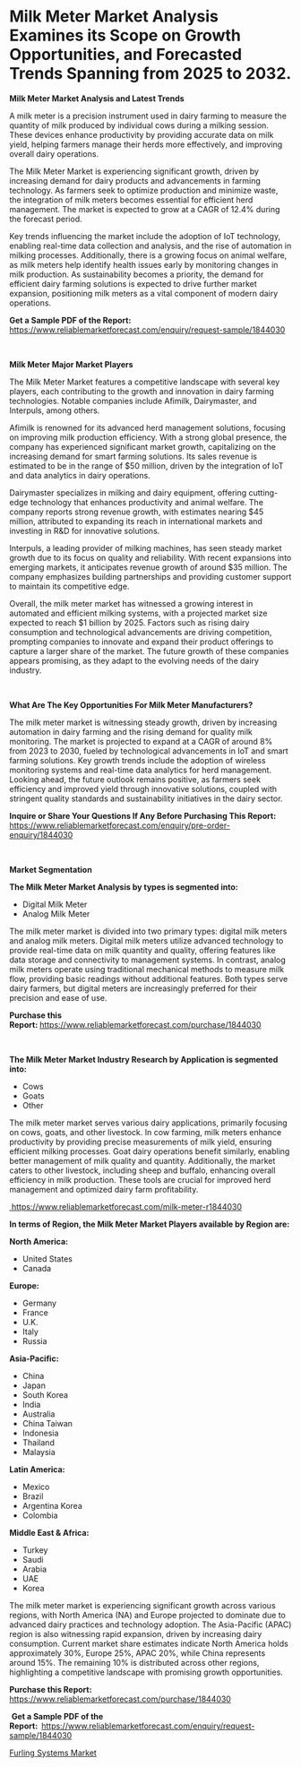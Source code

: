 <p><h1>Milk Meter Market Analysis Examines its Scope on Growth Opportunities, and Forecasted Trends Spanning from 2025 to 2032.</h1></p><p><strong>Milk Meter Market Analysis and Latest Trends</strong></p>
<p><p>A milk meter is a precision instrument used in dairy farming to measure the quantity of milk produced by individual cows during a milking session. These devices enhance productivity by providing accurate data on milk yield, helping farmers manage their herds more effectively, and improving overall dairy operations.</p><p>The Milk Meter Market is experiencing significant growth, driven by increasing demand for dairy products and advancements in farming technology. As farmers seek to optimize production and minimize waste, the integration of milk meters becomes essential for efficient herd management. The market is expected to grow at a CAGR of 12.4% during the forecast period. </p><p>Key trends influencing the market include the adoption of IoT technology, enabling real-time data collection and analysis, and the rise of automation in milking processes. Additionally, there is a growing focus on animal welfare, as milk meters help identify health issues early by monitoring changes in milk production. As sustainability becomes a priority, the demand for efficient dairy farming solutions is expected to drive further market expansion, positioning milk meters as a vital component of modern dairy operations.</p></p>
<p><strong>Get a Sample PDF of the Report:&nbsp;</strong> <a href="https://www.reliablemarketforecast.com/enquiry/request-sample/1844030?utm_campaign=3512&utm_medium=2&utm_source=Github&utm_content=ia&utm_term=09042025&utm_id=milk-meter">https://www.reliablemarketforecast.com/enquiry/request-sample/1844030</a></p>
<p>&nbsp;</p>
<p><strong>Milk Meter Major Market Players</strong></p>
<p><p>The Milk Meter Market features a competitive landscape with several key players, each contributing to the growth and innovation in dairy farming technologies. Notable companies include Afimilk, Dairymaster, and Interpuls, among others. </p><p>Afimilk is renowned for its advanced herd management solutions, focusing on improving milk production efficiency. With a strong global presence, the company has experienced significant market growth, capitalizing on the increasing demand for smart farming solutions. Its sales revenue is estimated to be in the range of $50 million, driven by the integration of IoT and data analytics in dairy operations.</p><p>Dairymaster specializes in milking and dairy equipment, offering cutting-edge technology that enhances productivity and animal welfare. The company reports strong revenue growth, with estimates nearing $45 million, attributed to expanding its reach in international markets and investing in R&D for innovative solutions.</p><p>Interpuls, a leading provider of milking machines, has seen steady market growth due to its focus on quality and reliability. With recent expansions into emerging markets, it anticipates revenue growth of around $35 million. The company emphasizes building partnerships and providing customer support to maintain its competitive edge.</p><p>Overall, the milk meter market has witnessed a growing interest in automated and efficient milking systems, with a projected market size expected to reach $1 billion by 2025. Factors such as rising dairy consumption and technological advancements are driving competition, prompting companies to innovate and expand their product offerings to capture a larger share of the market. The future growth of these companies appears promising, as they adapt to the evolving needs of the dairy industry.</p></p>
<p>&nbsp;</p>
<p><strong>What Are The Key Opportunities For Milk Meter Manufacturers?</strong></p>
<p><p>The milk meter market is witnessing steady growth, driven by increasing automation in dairy farming and the rising demand for quality milk monitoring. The market is projected to expand at a CAGR of around 8% from 2023 to 2030, fueled by technological advancements in IoT and smart farming solutions. Key growth trends include the adoption of wireless monitoring systems and real-time data analytics for herd management. Looking ahead, the future outlook remains positive, as farmers seek efficiency and improved yield through innovative solutions, coupled with stringent quality standards and sustainability initiatives in the dairy sector.</p></p>
<p><strong>Inquire or Share Your Questions If Any Before Purchasing This Report:</strong> <a href="https://www.reliablemarketforecast.com/enquiry/pre-order-enquiry/1844030?utm_campaign=3512&utm_medium=2&utm_source=Github&utm_content=ia&utm_term=09042025&utm_id=milk-meter">https://www.reliablemarketforecast.com/enquiry/pre-order-enquiry/1844030</a></p>
<p>&nbsp;</p>
<p><strong>Market Segmentation</strong></p>
<p><strong>The Milk Meter Market Analysis by types is segmented into:</strong></p>
<p><ul><li>Digital Milk Meter</li><li>Analog Milk Meter</li></ul></p>
<p><p>The milk meter market is divided into two primary types: digital milk meters and analog milk meters. Digital milk meters utilize advanced technology to provide real-time data on milk quantity and quality, offering features like data storage and connectivity to management systems. In contrast, analog milk meters operate using traditional mechanical methods to measure milk flow, providing basic readings without additional features. Both types serve dairy farmers, but digital meters are increasingly preferred for their precision and ease of use.</p></p>
<p><strong>Purchase this Report:&nbsp;</strong><a href="https://www.reliablemarketforecast.com/purchase/1844030?utm_campaign=3512&utm_medium=2&utm_source=Github&utm_content=ia&utm_term=09042025&utm_id=milk-meter">https://www.reliablemarketforecast.com/purchase/1844030</a></p>
<p>&nbsp;</p>
<p><strong>The Milk Meter Market Industry Research by Application is segmented into:</strong></p>
<p><ul><li>Cows</li><li>Goats</li><li>Other</li></ul></p>
<p><p>The milk meter market serves various dairy applications, primarily focusing on cows, goats, and other livestock. In cow farming, milk meters enhance productivity by providing precise measurements of milk yield, ensuring efficient milking processes. Goat dairy operations benefit similarly, enabling better management of milk quality and quantity. Additionally, the market caters to other livestock, including sheep and buffalo, enhancing overall efficiency in milk production. These tools are crucial for improved herd management and optimized dairy farm profitability.</p></p>
<p><a href="https://www.reliablemarketforecast.com/milk-meter-r1844030?utm_campaign=3512&utm_medium=2&utm_source=Github&utm_content=ia&utm_term=09042025&utm_id=milk-meter">&nbsp;https://www.reliablemarketforecast.com/milk-meter-r1844030</a></p>
<p><strong>In terms of Region, the Milk Meter Market Players available by Region are:</strong></p>
<p>
    <p> <strong> North America: </strong>
        <ul>
            <li>United States</li>
            <li>Canada</li>
        </ul>
        </p> 
    <p> <strong> Europe: </strong>
        <ul>
            <li>Germany</li>
            <li>France</li>
            <li>U.K.</li>
            <li>Italy</li>
            <li>Russia</li>
        </ul>
        </p> 
    <p> <strong> Asia-Pacific: </strong>
        <ul>
            <li>China</li>
            <li>Japan</li>
            <li>South Korea</li>
            <li>India</li>
            <li>Australia</li>
            <li>China Taiwan</li>
            <li>Indonesia</li>
            <li>Thailand</li>
            <li>Malaysia</li>
        </ul>
        </p> 
    <p> <strong> Latin America: </strong>
        <ul>
            <li>Mexico</li>
            <li>Brazil</li>
            <li>Argentina Korea</li>
            <li>Colombia</li>
        </ul>
        </p> 
    <p> <strong> Middle East & Africa: </strong>
        <ul>
            <li>Turkey</li>
            <li>Saudi</li>
            <li>Arabia</li>
            <li>UAE</li>
            <li>Korea</li>
        </ul>
    </p>
    </p>
<p><p>The milk meter market is experiencing significant growth across various regions, with North America (NA) and Europe projected to dominate due to advanced dairy practices and technology adoption. The Asia-Pacific (APAC) region is also witnessing rapid expansion, driven by increasing dairy consumption. Current market share estimates indicate North America holds approximately 30%, Europe 25%, APAC 20%, while China represents around 15%. The remaining 10% is distributed across other regions, highlighting a competitive landscape with promising growth opportunities.</p></p>
<p><strong>Purchase this Report: </strong><a href="https://www.reliablemarketforecast.com/purchase/1844030?utm_campaign=3512&utm_medium=2&utm_source=Github&utm_content=ia&utm_term=09042025&utm_id=milk-meter">https://www.reliablemarketforecast.com/purchase/1844030</a></p>
<p>&nbsp;<strong>Get a Sample PDF of the Report:&nbsp;&nbsp;</strong><a href="https://www.reliablemarketforecast.com/enquiry/request-sample/1844030?utm_campaign=3512&utm_medium=2&utm_source=Github&utm_content=ia&utm_term=09042025&utm_id=milk-meter">https://www.reliablemarketforecast.com/enquiry/request-sample/1844030</a></p>
<p><strong></strong></p>
<p><p><a href="https://github.com/haimamuirev8/Market-Research-Report-List-1/blob/main/furling-systems-market.md?utm_campaign=3512&utm_medium=2&utm_source=Github&utm_content=ia&utm_term=09042025&utm_id=milk-meter">Furling Systems Market</a></p></p>